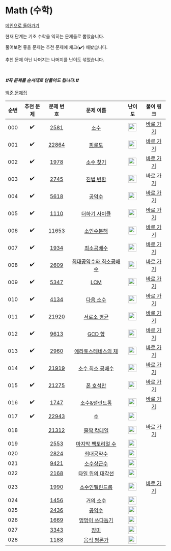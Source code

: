 # Math (수학)

[메인으로 돌아가기](https://github.com/tony9402/baekjoon)

현재 단계는 기초 수학을 익히는 문제들로 뽑았습니다.

풀어보면 좋을 문제는 추천 문제에 체크(:heavy_check_mark:) 해놨습니다.

추천 문제 아닌 나머지는 나머지를 난이도 섞었습니다.

<br>

***❗️❗️꼭 문제를 순서대로 안풀어도 됩니다.❗️❗️***

[백준 문제집](https://www.acmicpc.net/workbook/view/6781)


|순번|추천 문제|문제 번호|문제 이름|난이도|풀이 링크|
|:--:|:--:|:--:|:--:|:--:|:--:|
|000|:heavy_check_mark:|<a href="https://www.acmicpc.net/problem/2581" target="_blank">2581</a>|<a href="https://www.acmicpc.net/problem/2581" target="_blank">소수</a>|<img height="25px" width="25px" src="https://static.solved.ac/tier_small/4.svg"/>|<a href="https://github.com/tony9402/algorithm-solutions/tree/main/solutions/baekjoon/2581" target="_blank">바로 가기</a>|
|001|:heavy_check_mark:|<a href="https://www.acmicpc.net/problem/22864" target="_blank">22864</a>|<a href="https://www.acmicpc.net/problem/22864" target="_blank">피로도</a>|<img height="25px" width="25px" src="https://static.solved.ac/tier_small/4.svg"/>|<a href="https://github.com/tony9402/algorithm-solutions/tree/main/solutions/baekjoon/22864" target="_blank">바로 가기</a>|
|002|:heavy_check_mark:|<a href="https://www.acmicpc.net/problem/1978" target="_blank">1978</a>|<a href="https://www.acmicpc.net/problem/1978" target="_blank">소수 찾기</a>|<img height="25px" width="25px" src="https://static.solved.ac/tier_small/4.svg"/>|<a href="https://github.com/tony9402/algorithm-solutions/tree/main/solutions/baekjoon/1978" target="_blank">바로 가기</a>|
|003|:heavy_check_mark:|<a href="https://www.acmicpc.net/problem/2745" target="_blank">2745</a>|<a href="https://www.acmicpc.net/problem/2745" target="_blank">진법 변환</a>|<img height="25px" width="25px" src="https://static.solved.ac/tier_small/4.svg"/>|<a href="https://github.com/tony9402/algorithm-solutions/tree/main/solutions/baekjoon/2745" target="_blank">바로 가기</a>|
|004|:heavy_check_mark:|<a href="https://www.acmicpc.net/problem/5618" target="_blank">5618</a>|<a href="https://www.acmicpc.net/problem/5618" target="_blank">공약수</a>|<img height="25px" width="25px" src="https://static.solved.ac/tier_small/4.svg"/>|<a href="https://github.com/tony9402/algorithm-solutions/tree/main/solutions/baekjoon/5618" target="_blank">바로 가기</a>|
|005|:heavy_check_mark:|<a href="https://www.acmicpc.net/problem/1110" target="_blank">1110</a>|<a href="https://www.acmicpc.net/problem/1110" target="_blank">더하기 사이클</a>|<img height="25px" width="25px" src="https://static.solved.ac/tier_small/5.svg"/>|<a href="https://github.com/tony9402/algorithm-solutions/tree/main/solutions/baekjoon/1110" target="_blank">바로 가기</a>|
|006|:heavy_check_mark:|<a href="https://www.acmicpc.net/problem/11653" target="_blank">11653</a>|<a href="https://www.acmicpc.net/problem/11653" target="_blank">소인수분해</a>|<img height="25px" width="25px" src="https://static.solved.ac/tier_small/5.svg"/>|<a href="https://github.com/tony9402/algorithm-solutions/tree/main/solutions/baekjoon/11653" target="_blank">바로 가기</a>|
|007|:heavy_check_mark:|<a href="https://www.acmicpc.net/problem/1934" target="_blank">1934</a>|<a href="https://www.acmicpc.net/problem/1934" target="_blank">최소공배수</a>|<img height="25px" width="25px" src="https://static.solved.ac/tier_small/5.svg"/>|<a href="https://github.com/tony9402/algorithm-solutions/tree/main/solutions/baekjoon/1934" target="_blank">바로 가기</a>|
|008|:heavy_check_mark:|<a href="https://www.acmicpc.net/problem/2609" target="_blank">2609</a>|<a href="https://www.acmicpc.net/problem/2609" target="_blank">최대공약수와 최소공배수</a>|<img height="25px" width="25px" src="https://static.solved.ac/tier_small/5.svg"/>|<a href="https://github.com/tony9402/algorithm-solutions/tree/main/solutions/baekjoon/2609" target="_blank">바로 가기</a>|
|009|:heavy_check_mark:|<a href="https://www.acmicpc.net/problem/5347" target="_blank">5347</a>|<a href="https://www.acmicpc.net/problem/5347" target="_blank">LCM</a>|<img height="25px" width="25px" src="https://static.solved.ac/tier_small/6.svg"/>|<a href="https://github.com/tony9402/algorithm-solutions/tree/main/solutions/baekjoon/5347" target="_blank">바로 가기</a>|
|010|:heavy_check_mark:|<a href="https://www.acmicpc.net/problem/4134" target="_blank">4134</a>|<a href="https://www.acmicpc.net/problem/4134" target="_blank">다음 소수</a>|<img height="25px" width="25px" src="https://static.solved.ac/tier_small/7.svg"/>|<a href="https://github.com/tony9402/algorithm-solutions/tree/main/solutions/baekjoon/4134" target="_blank">바로 가기</a>|
|011|:heavy_check_mark:|<a href="https://www.acmicpc.net/problem/21920" target="_blank">21920</a>|<a href="https://www.acmicpc.net/problem/21920" target="_blank">서로소 평균</a>|<img height="25px" width="25px" src="https://static.solved.ac/tier_small/7.svg"/>|<a href="https://github.com/tony9402/algorithm-solutions/tree/main/solutions/baekjoon/21920" target="_blank">바로 가기</a>|
|012|:heavy_check_mark:|<a href="https://www.acmicpc.net/problem/9613" target="_blank">9613</a>|<a href="https://www.acmicpc.net/problem/9613" target="_blank">GCD 합</a>|<img height="25px" width="25px" src="https://static.solved.ac/tier_small/7.svg"/>|<a href="https://github.com/tony9402/algorithm-solutions/tree/main/solutions/baekjoon/9613" target="_blank">바로 가기</a>|
|013|:heavy_check_mark:|<a href="https://www.acmicpc.net/problem/2960" target="_blank">2960</a>|<a href="https://www.acmicpc.net/problem/2960" target="_blank">에라토스테네스의 체</a>|<img height="25px" width="25px" src="https://static.solved.ac/tier_small/7.svg"/>|<a href="https://github.com/tony9402/algorithm-solutions/tree/main/solutions/baekjoon/2960" target="_blank">바로 가기</a>|
|014|:heavy_check_mark:|<a href="https://www.acmicpc.net/problem/21919" target="_blank">21919</a>|<a href="https://www.acmicpc.net/problem/21919" target="_blank">소수 최소 공배수</a>|<img height="25px" width="25px" src="https://static.solved.ac/tier_small/8.svg"/>|<a href="https://github.com/tony9402/algorithm-solutions/tree/main/solutions/baekjoon/21919" target="_blank">바로 가기</a>|
|015|:heavy_check_mark:|<a href="https://www.acmicpc.net/problem/21275" target="_blank">21275</a>|<a href="https://www.acmicpc.net/problem/21275" target="_blank">폰 호석만</a>|<img height="25px" width="25px" src="https://static.solved.ac/tier_small/9.svg"/>|<a href="https://github.com/tony9402/algorithm-solutions/tree/main/solutions/baekjoon/21275" target="_blank">바로 가기</a>|
|016|:heavy_check_mark:|<a href="https://www.acmicpc.net/problem/1747" target="_blank">1747</a>|<a href="https://www.acmicpc.net/problem/1747" target="_blank">소수&팰린드롬</a>|<img height="25px" width="25px" src="https://static.solved.ac/tier_small/10.svg"/>|<a href="https://github.com/tony9402/algorithm-solutions/tree/main/solutions/baekjoon/1747" target="_blank">바로 가기</a>|
|017|:heavy_check_mark:|<a href="https://www.acmicpc.net/problem/22943" target="_blank">22943</a>|<a href="https://www.acmicpc.net/problem/22943" target="_blank">수</a>|<img height="25px" width="25px" src="https://static.solved.ac/tier_small/11.svg"/>||
|018||<a href="https://www.acmicpc.net/problem/21312" target="_blank">21312</a>|<a href="https://www.acmicpc.net/problem/21312" target="_blank">홀짝 칵테일</a>|<img height="25px" width="25px" src="https://static.solved.ac/tier_small/3.svg"/>|<a href="https://github.com/tony9402/algorithm-solutions/tree/main/solutions/baekjoon/21312" target="_blank">바로 가기</a>|
|019||<a href="https://www.acmicpc.net/problem/2553" target="_blank">2553</a>|<a href="https://www.acmicpc.net/problem/2553" target="_blank">마지막 팩토리얼 수</a>|<img height="25px" width="25px" src="https://static.solved.ac/tier_small/9.svg"/>||
|020||<a href="https://www.acmicpc.net/problem/2824" target="_blank">2824</a>|<a href="https://www.acmicpc.net/problem/2824" target="_blank">최대공약수</a>|<img height="25px" width="25px" src="https://static.solved.ac/tier_small/10.svg"/>||
|021||<a href="https://www.acmicpc.net/problem/9421" target="_blank">9421</a>|<a href="https://www.acmicpc.net/problem/9421" target="_blank">소수상근수</a>|<img height="25px" width="25px" src="https://static.solved.ac/tier_small/10.svg"/>||
|022||<a href="https://www.acmicpc.net/problem/2168" target="_blank">2168</a>|<a href="https://www.acmicpc.net/problem/2168" target="_blank">타일 위의 대각선</a>|<img height="25px" width="25px" src="https://static.solved.ac/tier_small/10.svg"/>||
|023||<a href="https://www.acmicpc.net/problem/1990" target="_blank">1990</a>|<a href="https://www.acmicpc.net/problem/1990" target="_blank">소수인팰린드롬</a>|<img height="25px" width="25px" src="https://static.solved.ac/tier_small/11.svg"/>|<a href="https://github.com/tony9402/algorithm-solutions/tree/main/solutions/baekjoon/1990" target="_blank">바로 가기</a>|
|024||<a href="https://www.acmicpc.net/problem/1456" target="_blank">1456</a>|<a href="https://www.acmicpc.net/problem/1456" target="_blank">거의 소수</a>|<img height="25px" width="25px" src="https://static.solved.ac/tier_small/11.svg"/>||
|025||<a href="https://www.acmicpc.net/problem/2436" target="_blank">2436</a>|<a href="https://www.acmicpc.net/problem/2436" target="_blank">공약수</a>|<img height="25px" width="25px" src="https://static.solved.ac/tier_small/11.svg"/>||
|026||<a href="https://www.acmicpc.net/problem/1669" target="_blank">1669</a>|<a href="https://www.acmicpc.net/problem/1669" target="_blank">멍멍이 쓰다듬기</a>|<img height="25px" width="25px" src="https://static.solved.ac/tier_small/11.svg"/>||
|027||<a href="https://www.acmicpc.net/problem/3343" target="_blank">3343</a>|<a href="https://www.acmicpc.net/problem/3343" target="_blank">장미</a>|<img height="25px" width="25px" src="https://static.solved.ac/tier_small/12.svg"/>||
|028||<a href="https://www.acmicpc.net/problem/1188" target="_blank">1188</a>|<a href="https://www.acmicpc.net/problem/1188" target="_blank">음식 평론가</a>|<img height="25px" width="25px" src="https://static.solved.ac/tier_small/12.svg"/>||